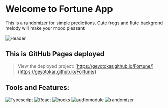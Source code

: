# Welcome to Fortune App
This is a randomizer for simple predictions. Cute frogs and flute backgrond melody will make your mood pleasant

![Header]([https://github.com/geyotokar/SCLNTWRK/blob/main/src/assets/images/SCLNTWRK.png](https://github.com/geyotokar/Fortune/blob/28-march-22/src/components/assets/images/Fortune.png))

## This is GitHub Pages deployed
>View the deployed project: [https://geyotokar.github.io/Fortune/](https://geyotokar.github.io/Fortune/)

## Tools and Features:
![Typescript](https://img.shields.io/badge/-Typescript-0E34A0?style=for-the-badge&logo=typescript)
![React](https://img.shields.io/badge/-React-FF4747?style=for-the-badge&logo=react)
![hooks](https://img.shields.io/badge/-hooks-C0EB6A?style=for-the-badge)
![audiomodule](https://img.shields.io/badge/-audioModule-CFE7EA?style=for-the-badge)
![randomizer](https://img.shields.io/badge/-randomizer-982062?style=for-the-badge)
